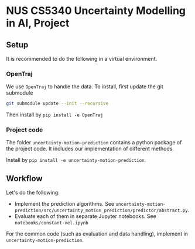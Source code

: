 # NUS CS5340 Uncertainty Modelling in AI, Project

## Setup

It is recommended to do the following in a virtual environment.

### OpenTraj

We use `OpenTraj` to handle the data. To install, first update the git submodule

``` sh
git submodule update --init --recursive
```

Then install by `pip install -e OpenTraj`

### Project code

The folder `uncertainty-motion-prediction` contains a python package of the
project code. It includes our implementation of different methods.

Install by `pip install -e uncertainty-motion-prediction`.

## Workflow

Let's do the following:

- Implement the prediction algorithms. See `uncertainty-motion-prediction/src/uncertainty_motion_prediction/predictor/abstract.py`.
- Evaluate each of them in separate Jupyter notebooks. See `notebooks/constant-vel.ipynb`

For the common code (such as evaluation and data handling), implement in `uncertainty-motion-prediction`.
